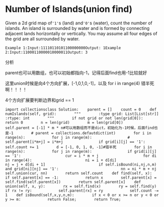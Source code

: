 # Number of Islands\(union find\)

Given a 2d grid map of`'1'`s \(land\) and`'0'`s \(water\), count the number of islands. An island is surrounded by water and is formed by connecting adjacent lands horizontally or vertically. You may assume all four edges of the grid are all surrounded by water.

```text
Example 1:Input:11110110101100000000Output: 1Example 2:Input:11000110000010000011Output: 3
```

分析

parent也可以用数组，也可以初始都指向-1，记得后面find也用-1比较就好

这里union时候是向4个方向扩展，\[-1,0,1,0,-1\]，以及 for i in range\(4\) 错半死啊！！！！

4个方向扩展要判断边界和grid == 1

```text
import collectionsclass Solution:    parent = []    count = 0    def numIslands(self, grid):        """        :type grid: List[List[str]]        :rtype: int        """        if not grid or not len(grid[0]):            return 0        n = len(grid)        m = len(grid[0])        self.parent = [-1] * m * n#可以用数组而不是dict，初始化为-1时候，后面find也是-1        # parent = collections.defautdict(int)        for i in range(n):            for j in range(m):                # self.parent[i*m+j] = i*m+j                if grid[i][j] == '1':                    self.count += 1        d = [-1, 0, 1, 0, -1]#错半死        for i in range(n):            for j in range(m):                if grid[i][j] == '1':                    cur = i * m + j                    for di in range(4):                        ni = i + d[di]                        nj = j + d[di + 1]                        if self.isBound(ni,nj,n,m) and grid[ni][nj] == '1':                            nn = ni * m + nj                            self.union(cur, nn)        return self.count    def find(self, x):        if self.parent[x] == -1:            return x        self.parent[x] = self.find(self.parent[x])        return self.parent[x]    def union(self, x, y):        rx = self.find(x)        ry = self.find(y)        if rx != ry:            self.parent[rx] = ry            self.count -= 1    def isBound(self,x,y,n,m):        if x < 0 or x >= n or y < 0 or y >= m:            return False;        return True;
```

